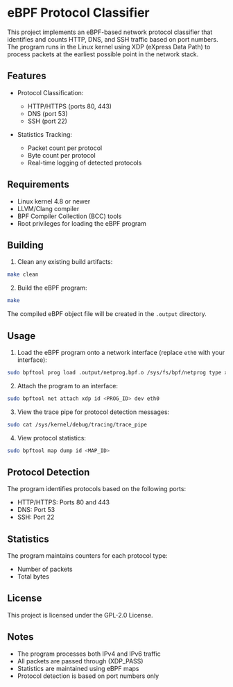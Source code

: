 # eBPF Protocol Classifier

This project implements an eBPF-based network protocol classifier that identifies and counts HTTP, DNS, and SSH traffic based on port numbers. The program runs in the Linux kernel using XDP (eXpress Data Path) to process packets at the earliest possible point in the network stack.

## Features

- Protocol Classification:
  - HTTP/HTTPS (ports 80, 443)
  - DNS (port 53)
  - SSH (port 22)

- Statistics Tracking:
  - Packet count per protocol
  - Byte count per protocol
  - Real-time logging of detected protocols

## Requirements

- Linux kernel 4.8 or newer
- LLVM/Clang compiler
- BPF Compiler Collection (BCC) tools
- Root privileges for loading the eBPF program

## Building

1. Clean any existing build artifacts:
```bash
make clean
```

2. Build the eBPF program:
```bash
make
```

The compiled eBPF object file will be created in the `.output` directory.

## Usage

1. Load the eBPF program onto a network interface (replace `eth0` with your interface):
```bash
sudo bpftool prog load .output/netprog.bpf.o /sys/fs/bpf/netprog type xdp
```

2. Attach the program to an interface:
```bash
sudo bpftool net attach xdp id <PROG_ID> dev eth0
```

3. View the trace pipe for protocol detection messages:
```bash
sudo cat /sys/kernel/debug/tracing/trace_pipe
```

4. View protocol statistics:
```bash
sudo bpftool map dump id <MAP_ID>
```

## Protocol Detection

The program identifies protocols based on the following ports:
- HTTP/HTTPS: Ports 80 and 443
- DNS: Port 53
- SSH: Port 22

## Statistics

The program maintains counters for each protocol type:
- Number of packets
- Total bytes

## License

This project is licensed under the GPL-2.0 License.

## Notes

- The program processes both IPv4 and IPv6 traffic
- All packets are passed through (XDP_PASS)
- Statistics are maintained using eBPF maps
- Protocol detection is based on port numbers only 